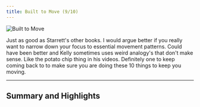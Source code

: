 ```yaml
---
title: Built to Move (9/10)
---
```


![Built to Move](https://m.media-amazon.com/images/I/81Lgo0dvQUL._SL1500_.jpg?classes=inline&height=175px)

Just as good as Starrett's other books. I would argue better if you really want to narrow down your focus to essential movement patterns. Could have been better and Kelly sometimes uses weird analogy's that don't make sense. Like the potato chip thing in his videos. Definitely one to keep coming back to to make sure you are doing these 10 things to keep you moving.

---

## Summary and Highlights

